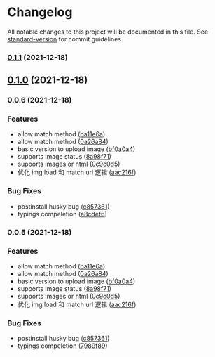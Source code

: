 # Changelog

All notable changes to this project will be documented in this file. See [standard-version](https://github.com/conventional-changelog/standard-version) for commit guidelines.

### [0.1.1](https://github.com/x-cold/quill2-image-drop-and-paste/compare/v0.1.0...v0.1.1) (2021-12-18)

## [0.1.0](https://github.com/x-cold/quill2-image-drop-and-paste/compare/v0.0.6...v0.1.0) (2021-12-18)

### 0.0.6 (2021-12-18)


### Features

* allow match method ([ba11e6a](https://github.com/x-cold/rollup-ts-library-boilerplate/commit/ba11e6ac38b394682ed209a7f4d157f429756de1))
* allow match method ([0a26a84](https://github.com/x-cold/rollup-ts-library-boilerplate/commit/0a26a8492e4a3adc33eb7b4ae53f0312f4d9acbf))
* basic version to upload image ([bf0a0a4](https://github.com/x-cold/rollup-ts-library-boilerplate/commit/bf0a0a4d6e8dfd5fd6013302803261c7b40f1726))
* supports image status ([8a98f71](https://github.com/x-cold/rollup-ts-library-boilerplate/commit/8a98f71c7ea37f0a78d530c0cf7aeae2342dd120))
* supports images or html ([0c9c0d5](https://github.com/x-cold/rollup-ts-library-boilerplate/commit/0c9c0d5272d8a2fd05dd343827857f0746a511fa))
* 优化 img load 和 match url 逻辑 ([aac216f](https://github.com/x-cold/rollup-ts-library-boilerplate/commit/aac216f403c4898470d7c3f33186b690b3b567a9))


### Bug Fixes

* postinstall husky bug ([c857361](https://github.com/x-cold/rollup-ts-library-boilerplate/commit/c8573610b3f9416e4d6e3c545e2a3b9a9321a35d))
* typings compeletion ([a8cdef6](https://github.com/x-cold/rollup-ts-library-boilerplate/commit/a8cdef64a8b297880773583e1d0bda0775b78bcb))

### 0.0.5 (2021-12-18)


### Features

* allow match method ([ba11e6a](https://github.com/x-cold/rollup-ts-library-boilerplate/commit/ba11e6ac38b394682ed209a7f4d157f429756de1))
* allow match method ([0a26a84](https://github.com/x-cold/rollup-ts-library-boilerplate/commit/0a26a8492e4a3adc33eb7b4ae53f0312f4d9acbf))
* basic version to upload image ([bf0a0a4](https://github.com/x-cold/rollup-ts-library-boilerplate/commit/bf0a0a4d6e8dfd5fd6013302803261c7b40f1726))
* supports image status ([8a98f71](https://github.com/x-cold/rollup-ts-library-boilerplate/commit/8a98f71c7ea37f0a78d530c0cf7aeae2342dd120))
* supports images or html ([0c9c0d5](https://github.com/x-cold/rollup-ts-library-boilerplate/commit/0c9c0d5272d8a2fd05dd343827857f0746a511fa))
* 优化 img load 和 match url 逻辑 ([aac216f](https://github.com/x-cold/rollup-ts-library-boilerplate/commit/aac216f403c4898470d7c3f33186b690b3b567a9))


### Bug Fixes

* postinstall husky bug ([c857361](https://github.com/x-cold/rollup-ts-library-boilerplate/commit/c8573610b3f9416e4d6e3c545e2a3b9a9321a35d))
* typings compeletion ([7989f89](https://github.com/x-cold/rollup-ts-library-boilerplate/commit/7989f89290b4d6aedd593878054cfc206df50aad))
